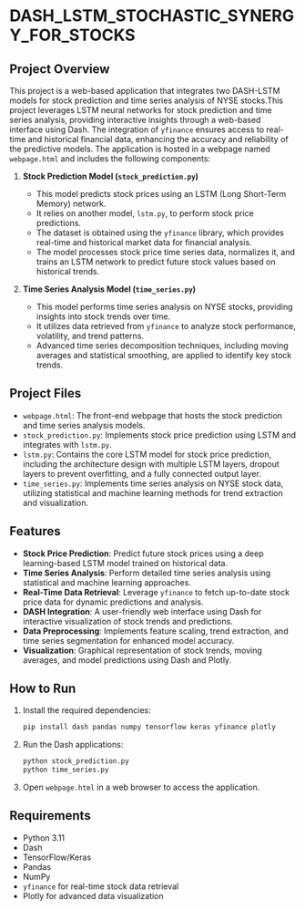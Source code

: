 # DASH_LSTM_STOCHASTIC_SYNERGY_FOR_STOCKS

## Project Overview
This project is a web-based application that integrates two DASH-LSTM models for stock prediction and time series analysis of NYSE stocks.This project leverages LSTM neural networks for stock prediction and time series analysis, providing interactive insights through a web-based interface using Dash. The integration of `yfinance` ensures access to real-time and historical financial data, enhancing the accuracy and reliability of the predictive models. The application is hosted in a webpage named `webpage.html` and includes the following components:

1. **Stock Prediction Model (`stock_prediction.py`)**
   - This model predicts stock prices using an LSTM (Long Short-Term Memory) network.
   - It relies on another model, `lstm.py`, to perform stock price predictions.
   - The dataset is obtained using the `yfinance` library, which provides real-time and historical market data for financial analysis.
   - The model processes stock price time series data, normalizes it, and trains an LSTM network to predict future stock values based on historical trends.

2. **Time Series Analysis Model (`time_series.py`)**
   - This model performs time series analysis on NYSE stocks, providing insights into stock trends over time.
   - It utilizes data retrieved from `yfinance` to analyze stock performance, volatility, and trend patterns.
   - Advanced time series decomposition techniques, including moving averages and statistical smoothing, are applied to identify key stock trends.

## Project Files
- `webpage.html`: The front-end webpage that hosts the stock prediction and time series analysis models.
- `stock_prediction.py`: Implements stock price prediction using LSTM and integrates with `lstm.py`.
- `lstm.py`: Contains the core LSTM model for stock price prediction, including the architecture design with multiple LSTM layers, dropout layers to prevent overfitting, and a fully connected output layer.
- `time_series.py`: Implements time series analysis on NYSE stock data, utilizing statistical and machine learning methods for trend extraction and visualization.

## Features
- **Stock Price Prediction**: Predict future stock prices using a deep learning-based LSTM model trained on historical data.
- **Time Series Analysis**: Perform detailed time series analysis using statistical and machine learning approaches.
- **Real-Time Data Retrieval**: Leverage `yfinance` to fetch up-to-date stock price data for dynamic predictions and analysis.
- **DASH Integration**: A user-friendly web interface using Dash for interactive visualization of stock trends and predictions.
- **Data Preprocessing**: Implements feature scaling, trend extraction, and time series segmentation for enhanced model accuracy.
- **Visualization**: Graphical representation of stock trends, moving averages, and model predictions using Dash and Plotly.

## How to Run
1. Install the required dependencies:
   ```sh
   pip install dash pandas numpy tensorflow keras yfinance plotly
   ```
2. Run the Dash applications:
   ```sh
   python stock_prediction.py
   python time_series.py
   ```
3. Open `webpage.html` in a web browser to access the application.

## Requirements
- Python 3.11
- Dash
- TensorFlow/Keras
- Pandas
- NumPy
- `yfinance` for real-time stock data retrieval
- Plotly for advanced data visualization



